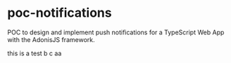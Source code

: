 # poc-notifications
POC to design and implement push notifications for a TypeScript Web App with the AdonisJS framework.

this is a test
b
c
aa
